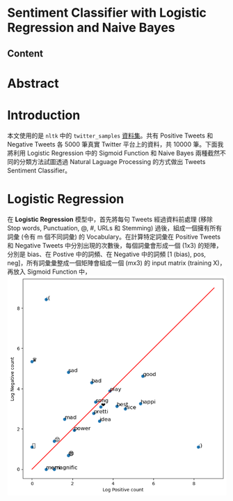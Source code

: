 # Sentiment Classifier with Logistic Regression and Naive Bayes

## Content

# Abstract


# Introduction
本文使用的是 `nltk` 中的 `twitter_samples` [資料集](https://www.nltk.org/howto/twitter.html)。共有 Positive Tweets 和 Negative Tweets 各 5000 筆真實 Twitter 平台上的資料，共 10000 筆。下面我將利用 Logistic Regression 中的 Sigmoid Function 和 Naive Bayes 兩種截然不同的分類方法試圖透過 Natural Laguage Processing 的方式做出 Tweets Sentiment Classifier。


# Logistic Regression
在 **Logistic Regression** 模型中，首先將每句 Tweets 經過資料前處理 (移除 Stop words, Punctuation, @, #, URLs 和 Stemming) 過後，組成一個擁有所有詞彙 (令有 m 個不同詞彙) 的 Vocabulary。在計算特定詞彙在 Positive Tweets 和 Negative Tweets 中分別出現的次數後，每個詞彙會形成一個 (1x3) 的矩陣，分別是 bias、在 Postive 中的詞頻、在 Negative 中的詞頻 [1 (bias), pos, neg]，所有詞彙彙整成一個矩陣會組成一個 (mx3) 的 input matrix (training X)，再放入 Sigmoid Function 中，
![Alt text](Untitled.png)


